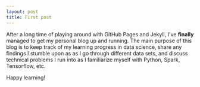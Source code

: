 ```yaml
---
layout: post
title: First post
---
```


After a long time of playing around with GitHub Pages and Jekyll, I've **finally** managed to get my personal blog up and running. The main purpose of this blog is to keep track of my learning progress in data science, share any findings I stumble upon as as I go through different data sets, and discuss technical problems I run into as I familiarize myself with Python, Spark, Tensorflow, etc. 

Happy learning! 
